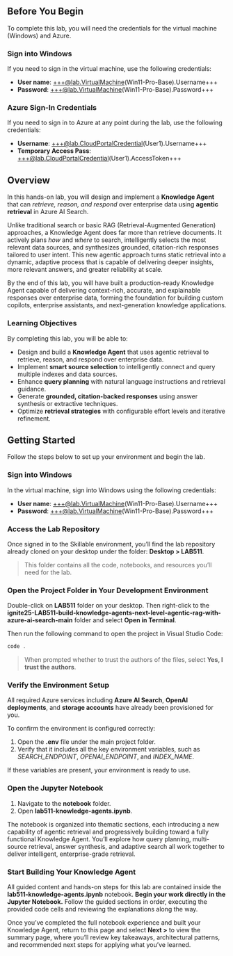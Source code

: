 ## Before You Begin

To complete this lab, you will need the credentials for the virtual machine (Windows) and Azure.

### Sign into Windows

If you need to sign in the virtual machine, use the following credentials:

- **User name**: +++@lab.VirtualMachine(Win11-Pro-Base).Username+++  
- **Password**: +++@lab.VirtualMachine(Win11-Pro-Base).Password+++

### Azure Sign-In Credentials

If you need to sign in to Azure at any point during the lab, use the following credentials:  

- **Username**: +++@lab.CloudPortalCredential(User1).Username+++  
- **Temporary Access Pass**: +++@lab.CloudPortalCredential(User1).AccessToken+++

## Overview

In this hands-on lab, you will design and implement a **Knowledge Agent** that can *retrieve, reason, and respond* over enterprise data using **agentic retrieval** in Azure AI Search.

Unlike traditional search or basic RAG (Retrieval-Augmented Generation) approaches, a Knowledge Agent does far more than retrieve documents. It actively plans *how* and *where* to search, intelligently selects the most relevant data sources, and synthesizes grounded, citation-rich responses tailored to user intent. This new agentic approach turns static retrieval into a dynamic, adaptive process that is capable of delivering deeper insights, more relevant answers, and greater reliability at scale.

By the end of this lab, you will have built a production-ready Knowledge Agent capable of delivering context-rich, accurate, and explainable responses over enterprise data, forming the foundation for building custom copilots, enterprise assistants, and next-generation knowledge applications.

### Learning Objectives

By completing this lab, you will be able to:

- Design and build a **Knowledge Agent** that uses agentic retrieval to retrieve, reason, and respond over enterprise data.  
- Implement **smart source selection** to intelligently connect and query multiple indexes and data sources.  
- Enhance **query planning** with natural language instructions and retrieval guidance.  
- Generate **grounded, citation-backed responses** using answer synthesis or extractive techniques.  
- Optimize **retrieval strategies** with configurable effort levels and iterative refinement.

## Getting Started

Follow the steps below to set up your environment and begin the lab.

### Sign into Windows

In the virtual machine, sign into Windows using the following credentials:

- **User name**: +++@lab.VirtualMachine(Win11-Pro-Base).Username+++  
- **Password**: +++@lab.VirtualMachine(Win11-Pro-Base).Password+++

### Access the Lab Repository

Once signed in to the Skillable environment, you’ll find the lab repository already cloned on your desktop under the folder: **Desktop > LAB511**.

> This folder contains all the code, notebooks, and resources you’ll need for the lab.

### Open the Project Folder in Your Development Environment

Double-click on **LAB511** folder on your desktop. Then right-click to the **ignite25-LAB511-build-knowledge-agents-next-level-agentic-rag-with-azure-ai-search-main** folder and select **Open in Terminal**.

Then run the following command to open the project in Visual Studio Code:

```powershell
code .
```

> When prompted whether to trust the authors of the files, select **Yes, I trust the authors**.

### Verify the Environment Setup

All required Azure services including **Azure AI Search**, **OpenAI deployments**, and **storage accounts** have already been provisioned for you.

To confirm the environment is configured correctly:

1. Open the **.env** file under the main project folder.  
2. Verify that it includes all the key environment variables, such as *SEARCH_ENDPOINT*, *OPENAI_ENDPOINT*, and *INDEX_NAME*.

If these variables are present, your environment is ready to use.

### Open the Jupyter Notebook

1. Navigate to the **notebook** folder.  
2. Open **lab511-knowledge-agents.ipynb**.

The notebook is organized into thematic sections, each introducing a new capability of agentic retrieval and progressively building toward a fully functional Knowledge Agent. You’ll explore how query planning, multi-source retrieval, answer synthesis, and adaptive search all work together to deliver intelligent, enterprise-grade retrieval.

### Start Building Your Knowledge Agent

All guided content and hands-on steps for this lab are contained inside the **lab511-knowledge-agents.ipynb** notebook. **Begin your work directly in the Jupyter Notebook.** Follow the guided sections in order, executing the provided code cells and reviewing the explanations along the way.

Once you’ve completed the full notebook experience and built your Knowledge Agent, return to this page and select **Next >** to view the summary page, where you’ll review key takeaways, architectural patterns, and recommended next steps for applying what you’ve learned.

